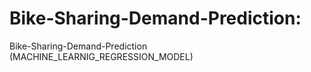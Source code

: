 # Bike-Sharing-Demand-Prediction:
Bike-Sharing-Demand-Prediction (MACHINE_LEARNIG_REGRESSION_MODEL)
